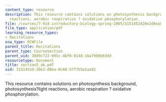 ```yaml
---
content_type: resource
description: This resource contains solutions on photosynthesis background, photosynthesis?light
  reactions, aerobic respiration ? oxidative phosphorylation.
file: /courses/7-014-introductory-biology-spring-2005/3151452d20e2d8ea8c6857f7b5e1aa92_section5_ak.pdf
file_type: application/pdf
learning_resource_types:
- Recitations
ocw_type: OCWFile
parent_title: Recitations
parent_type: CourseSection
parent_uid: 3889c722-095c-4bf0-9140-16a7998b93dd
resourcetype: Document
title: section5_ak.pdf
uid: 3151452d-20e2-d8ea-8c68-57f7b5e1aa92
---
```

This resource contains solutions on photosynthesis background, photosynthesis?light reactions, aerobic respiration ? oxidative phosphorylation.

